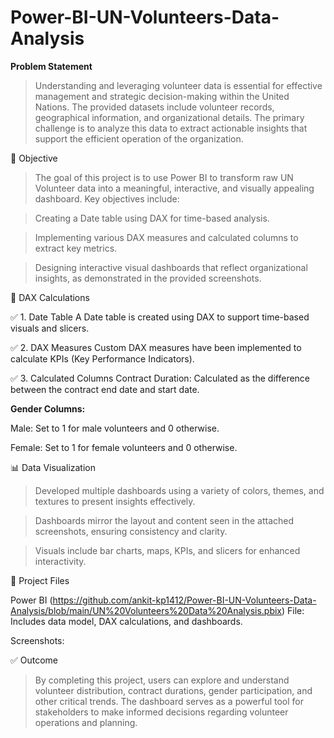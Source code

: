# Power-BI-UN-Volunteers-Data-Analysis
 
**Problem Statement**
>Understanding and leveraging volunteer data is essential for effective management and strategic decision-making within the United Nations. The provided datasets include volunteer records, geographical information, and organizational details. The primary challenge is to analyze this data to extract actionable insights that support the efficient operation of the organization.

🎯 Objective
>The goal of this project is to use Power BI to transform raw UN Volunteer data into a meaningful, interactive, and visually appealing dashboard. Key objectives include:

>Creating a Date table using DAX for time-based analysis.

>Implementing various DAX measures and calculated columns to extract key metrics.

>Designing interactive visual dashboards that reflect organizational insights, as demonstrated in the provided screenshots.

🧮 DAX Calculations

✅ 1. Date Table
A Date table is created using DAX to support time-based visuals and slicers.


✅ 2. DAX Measures
Custom DAX measures have been implemented to calculate KPIs (Key Performance Indicators).


✅ 3. Calculated Columns
Contract Duration: Calculated as the difference between the contract end date and start date.

**Gender Columns:**

Male: Set to 1 for male volunteers and 0 otherwise.

Female: Set to 1 for female volunteers and 0 otherwise.

📊 Data Visualization
>Developed multiple dashboards using a variety of colors, themes, and textures to present insights effectively.

>Dashboards mirror the layout and content seen in the attached screenshots, ensuring consistency and clarity.

>Visuals include bar charts, maps, KPIs, and slicers for enhanced interactivity.

📁 Project Files

Power BI (https://github.com/ankit-kp1412/Power-BI-UN-Volunteers-Data-Analysis/blob/main/UN%20Volunteers%20Data%20Analysis.pbix) File: 
Includes data model, DAX calculations, and dashboards.

Screenshots:

✅ Outcome

>By completing this project, users can explore and understand volunteer distribution, contract durations, gender participation, and other critical trends. The dashboard serves as a powerful tool for stakeholders to make informed decisions regarding volunteer operations and planning.

